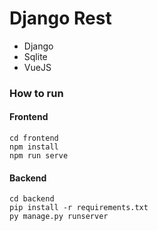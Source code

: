 # Django Rest

* Django
* Sqlite
* VueJS

### How to run
#### Frontend

```
cd frontend
npm install
npm run serve
```

#### Backend

```
cd backend
pip install -r requirements.txt
py manage.py runserver
```